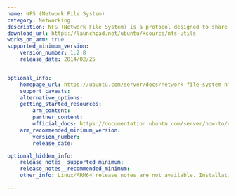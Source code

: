 ```yaml
---
name: NFS (Network File System)
category: Networking
description: NFS (Network File System) is a protocol designed to share files over a network. It enables users to handle and access files on a distant server just like they would if they were kept locally.
download_url: https://launchpad.net/ubuntu/+source/nfs-utils
works_on_arm: true
supported_minimum_version:
    version_number: 1.2.8
    release_date: 2014/02/25


optional_info:
    homepage_url: https://ubuntu.com/server/docs/network-file-system-nfs
    support_caveats:
    alternative_options:
    getting_started_resources:
        arm_content: 
        partner_content: 
        official_docs: https://documentation.ubuntu.com/server/how-to/networking/install-nfs/
    arm_recommended_minimum_version:
        version_number:
        release_date: 

optional_hidden_info:
    release_notes__supported_minimum: 
    release_notes__recommended_minimum:
    other_info: Linux/ARM64 release notes are not available. Installation and testing are done using this version [1.2.8](https://launchpad.net/ubuntu/+source/nfs-utils/1:1.2.8-6ubuntu1).

---
```

